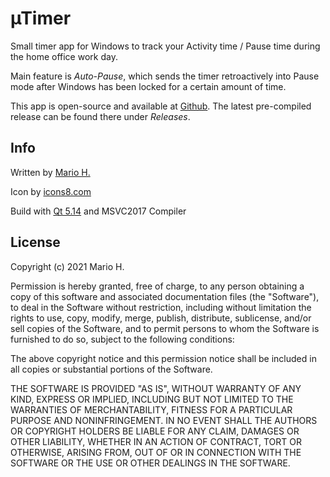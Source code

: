 µTimer
======
Small timer app for Windows to track your Activity time / Pause time during the home office work day.

Main feature is *Auto-Pause*, which sends the timer retroactively into Pause mode after Windows has been locked for a certain amount of time.

This app is open-source and available at [Github](https://github.com/marifoo/uTimer). The latest pre-compiled release can be found there under *Releases*.


Info
------

Written by [Mario H.](https://github.com/marifoo)

Icon by [icons8.com](https://icons8.com)

Build with [Qt 5.14](https://www.qt.io) and MSVC2017 Compiler


License
------
Copyright (c) 2021 Mario H.

Permission is hereby granted, free of charge, to any person obtaining a copy
of this software and associated documentation files (the "Software"), to deal
in the Software without restriction, including without limitation the rights
to use, copy, modify, merge, publish, distribute, sublicense, and/or sell
copies of the Software, and to permit persons to whom the Software is
furnished to do so, subject to the following conditions:

The above copyright notice and this permission notice shall be included in all
copies or substantial portions of the Software.

THE SOFTWARE IS PROVIDED "AS IS", WITHOUT WARRANTY OF ANY KIND, EXPRESS OR
IMPLIED, INCLUDING BUT NOT LIMITED TO THE WARRANTIES OF MERCHANTABILITY,
FITNESS FOR A PARTICULAR PURPOSE AND NONINFRINGEMENT. IN NO EVENT SHALL THE
AUTHORS OR COPYRIGHT HOLDERS BE LIABLE FOR ANY CLAIM, DAMAGES OR OTHER
LIABILITY, WHETHER IN AN ACTION OF CONTRACT, TORT OR OTHERWISE, ARISING FROM,
OUT OF OR IN CONNECTION WITH THE SOFTWARE OR THE USE OR OTHER DEALINGS IN THE
SOFTWARE.
